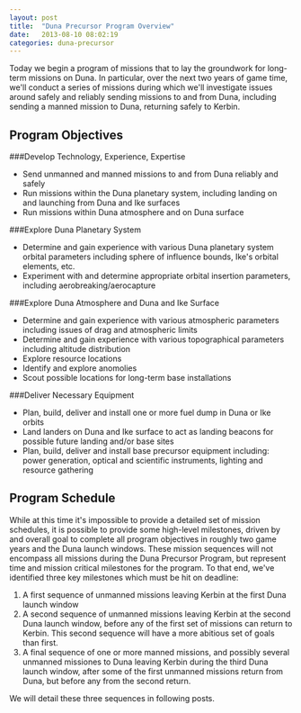 ```yaml
---
layout: post
title:  "Duna Precursor Program Overview"
date:   2013-08-10 08:02:19
categories: duna-precursor
---
```


Today we begin a program of missions that to lay the groundwork for long-term
missions on Duna. In particular, over the next two years of game time, we'll
conduct a series of missions during which we'll investigate issues around
safely and reliably sending missions to and from Duna, including sending a
manned mission to Duna, returning safely to Kerbin.

Program Objectives
------------------

###Develop Technology, Experience, Expertise

* Send unmanned and manned missions to and from Duna reliably and safely
* Run missions within the Duna planetary system, including landing on and
  launching from Duna and Ike surfaces
* Run missions within Duna atmosphere and on Duna surface

###Explore Duna Planetary System

* Determine and gain experience with various Duna planetary system orbital
  parameters including sphere of influence bounds, Ike's orbital elements, etc.
* Experiment with and determine appropriate orbital insertion parameters,
  including aerobreaking/aerocapture

###Explore Duna Atmosphere and Duna and Ike Surface

* Determine and gain experience with various atmospheric parameters including
  issues of drag and atmospheric limits
* Determine and gain experience with various topographical parameters including
  altitude distribution
* Explore resource locations
* Identify and explore anomolies
* Scout possible locations for long-term base installations

###Deliver Necessary Equipment

* Plan, build, deliver and install one or  more fuel dump in Duna or Ike orbits
* Land landers on Duna and Ike surface to act as landing beacons for possible
  future landing and/or base sites
* Plan, build, deliver and install base precursor equipment including: power
  generation, optical and scientific instruments, lighting and resource
  gathering

Program Schedule
----------------

While at this time it's impossible to provide a detailed set of mission
schedules, it is possible to provide some high-level milestones, driven by and
overall goal to complete all program objectives in roughly two game years and
the Duna launch windows. These mission sequences will not encompass all
missions during the Duna Precursor Program, but represent time and mission
critical milestones for the program. To that end, we've identified three key
milestones which must be hit on deadline:

1. A first sequence of unmanned missions leaving Kerbin at the first Duna
   launch window
2. A second sequence of unmanned missions leaving Kerbin at the second Duna
   launch window, before any of the first set of missions can return to Kerbin.
   This second sequence will have a more abitious set of goals than first.
3. A final sequence of one or more manned missions, and possibly several
   unmanned missiones to Duna leaving Kerbin during the third Duna launch
   window, after some of the first unmanned missions return from Duna, but
   before any from the second return.

We will detail these three sequences in following posts.
